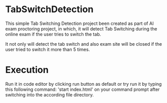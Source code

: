 # TabSwitchDetection
This simple Tab Switching Detection project been created as part of AI exam proctoring project, in which, it will detect Tab Switching during the online exam if the user tries to switch the tab.

It not only will detect the tab switch and also exam site will be closed if the user tried to switch it more than 5 times.

# Execution
Run it in code editor by clicking run button as default or try run it by typing this following command: 'start index.html' on your command prompt after switching into the according file directory.
